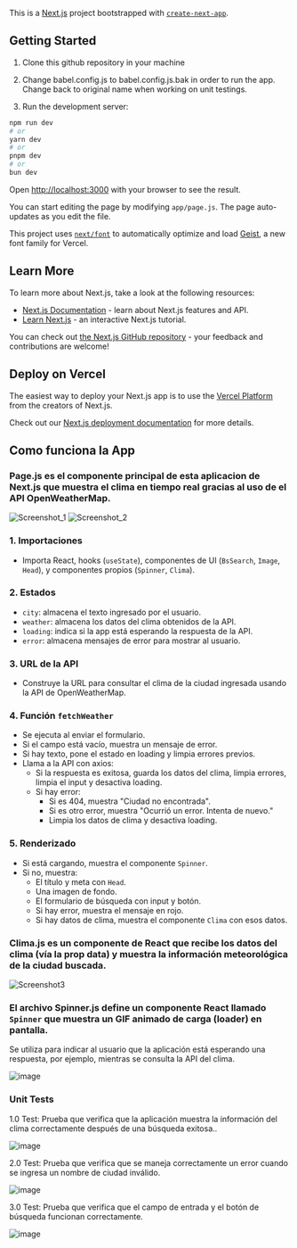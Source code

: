 This is a [Next.js](https://nextjs.org) project bootstrapped with [`create-next-app`](https://github.com/vercel/next.js/tree/canary/packages/create-next-app).

## Getting Started

1) Clone this github repository in your machine

2) Change babel.config.js to babel.config.js.bak in order to run the app. Change back to original name when working on unit testings. 

2) Run the development server:

```bash
npm run dev
# or
yarn dev
# or
pnpm dev
# or
bun dev
```

Open [http://localhost:3000](http://localhost:3000) with your browser to see the result.

You can start editing the page by modifying `app/page.js`. The page auto-updates as you edit the file.

This project uses [`next/font`](https://nextjs.org/docs/app/building-your-application/optimizing/fonts) to automatically optimize and load [Geist](https://vercel.com/font), a new font family for Vercel.

## Learn More

To learn more about Next.js, take a look at the following resources:

- [Next.js Documentation](https://nextjs.org/docs) - learn about Next.js features and API.
- [Learn Next.js](https://nextjs.org/learn) - an interactive Next.js tutorial.

You can check out [the Next.js GitHub repository](https://github.com/vercel/next.js) - your feedback and contributions are welcome!

## Deploy on Vercel

The easiest way to deploy your Next.js app is to use the [Vercel Platform](https://vercel.com/new?utm_medium=default-template&filter=next.js&utm_source=create-next-app&utm_campaign=create-next-app-readme) from the creators of Next.js.

Check out our [Next.js deployment documentation](https://nextjs.org/docs/app/building-your-application/deploying) for more details.


## Como funciona la App

### Page.js es el componente principal de esta aplicacion de Next.js que muestra el clima en tiempo real gracias al uso de el API OpenWeatherMap.

![Screenshot_1](https://github.com/user-attachments/assets/5e287574-4cf3-4e4a-982f-f96efc7b9909)
![Screenshot_2](https://github.com/user-attachments/assets/9e2d45be-e34f-4958-b789-70994ed2325c)


### 1. **Importaciones**
- Importa React, hooks (`useState`), componentes de UI (`BsSearch`, `Image`, `Head`), y componentes propios (`Spinner`, `Clima`).

### 2. **Estados**
- `city`: almacena el texto ingresado por el usuario.
- `weather`: almacena los datos del clima obtenidos de la API.
- `loading`: indica si la app está esperando la respuesta de la API.
- `error`: almacena mensajes de error para mostrar al usuario.

### 3. **URL de la API**
- Construye la URL para consultar el clima de la ciudad ingresada usando la API de OpenWeatherMap.

### 4. **Función `fetchWeather`**
- Se ejecuta al enviar el formulario.
- Si el campo está vacío, muestra un mensaje de error.
- Si hay texto, pone el estado en loading y limpia errores previos.
- Llama a la API con axios:
  - Si la respuesta es exitosa, guarda los datos del clima, limpia errores, limpia el input y desactiva loading.
  - Si hay error:
    - Si es 404, muestra "Ciudad no encontrada".
    - Si es otro error, muestra "Ocurrió un error. Intenta de nuevo."
    - Limpia los datos de clima y desactiva loading.

### 5. **Renderizado**
- Si está cargando, muestra el componente `Spinner`.
- Si no, muestra:
  - El título y meta con `Head`.
  - Una imagen de fondo.
  - El formulario de búsqueda con input y botón.
  - Si hay error, muestra el mensaje en rojo.
  - Si hay datos de clima, muestra el componente `Clima` con esos datos.
 


### Clima.js es un componente de React que recibe los datos del clima (vía la prop data) y muestra la información meteorológica de la ciudad buscada.
![Screenshot3](https://github.com/user-attachments/assets/77a0cc44-1bef-4473-8455-fe77bc502b60)

### El archivo Spinner.js define un **componente React** llamado `Spinner` que muestra un GIF animado de carga (loader) en pantalla.  
Se utiliza para indicar al usuario que la aplicación está esperando una respuesta, por ejemplo, mientras se consulta la API del clima.

![image](https://github.com/user-attachments/assets/e70ef0ca-ecb2-4176-b1a2-0b2edda4c506)


### Unit Tests 

1.0 Test: Prueba que verifica que la aplicación muestra la información del clima 
correctamente después de una búsqueda exitosa..

![image](https://github.com/user-attachments/assets/a29d8c50-35ae-426f-bbef-d9cc8c96846a)

2.0 Test: Prueba que verifica que se maneja correctamente un error cuando se ingresa un 
nombre de ciudad inválido.  

![image](https://github.com/user-attachments/assets/7bbc3454-220a-4822-9a42-1774ebebe26f)


3.0 Test: Prueba que verifica que el campo de entrada y el botón de búsqueda funcionan 
correctamente. 

![image](https://github.com/user-attachments/assets/9b42ec08-1d02-467a-877c-d6af535d2db1)




